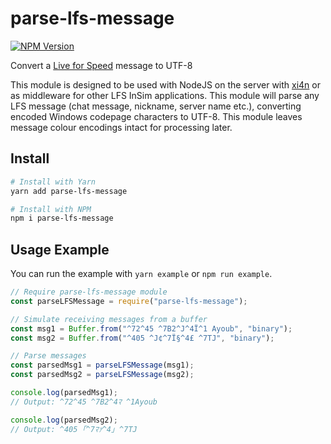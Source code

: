# parse-lfs-message

[![NPM Version](https://img.shields.io/npm/v/parse-lfs-message?style=flat-square)](https://www.npmjs.com/package/parse-lfs-message)

Convert a [Live for Speed](https://lfs.net) message to UTF-8

This module is designed to be used with NodeJS on the server with [xi4n](https://github.com/theangryangel/XI4N) or as middleware for other LFS InSim applications. This module will parse any LFS message (chat message, nickname, server name etc.), converting encoded Windows codepage characters to UTF-8. This module leaves message colour encodings intact for processing later.

## Install

```bash
# Install with Yarn
yarn add parse-lfs-message

# Install with NPM
npm i parse-lfs-message
```

## Usage Example

You can run the example with `yarn example` or `npm run example`.

```javascript
// Require parse-lfs-message module
const parseLFSMessage = require("parse-lfs-message");

// Simulate receiving messages from a buffer
const msg1 = Buffer.from("^72^45 ^7B2^J^4Ï^1 Ayoub", "binary");
const msg2 = Buffer.from("^405 ^J¢^7Ï§^4£ ^7TJ", "binary");

// Parse messages
const parsedMsg1 = parseLFSMessage(msg1);
const parsedMsg2 = parseLFSMessage(msg2);

console.log(parsedMsg1);
// Output: ^72^45 ^7B2^4ﾏ ^1Ayoub

console.log(parsedMsg2);
// Output: ^405 ｢^7ﾏｧ^4｣ ^7TJ
```
